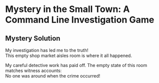 # Mystery in the Small Town: A Command Line Investigation Game

## Mystery Solution

My investigation has led me to the truth!  
This empty shop market aisles room is where it all happened.

My careful detective work has paid off. The empty state of this room matches witness accounts:  
No one was around when the crime occurred! 

